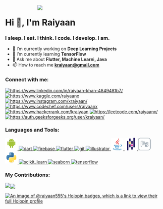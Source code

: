 





<image align="right" width = "400" src="https://i.pinimg.com/originals/c6/3c/ae/c63cae1344766f14d9d184e5aafed065.gif">
<h1 align="left">Hi 👋, I'm Raiyaan</h1>
<h3 align="left">I sleep. I eat. I think. I code. I develop. I am. </h3>

- 🔭 I’m currently working on **Deep Learning Projects**
- 🌱 I’m currently learning **TensorFlow**
- 💬 Ask me about **Flutter, Machine Learni, Java**
- 📫 How to reach me **kraiyaan@gmail.com**


<h3 align="left">Connect with me:</h3>
<p align="left">
<a href="https://www.linkedin.com/in/raiyaan-khan-4849481b7/" target="blank"><img  src="https://raw.githubusercontent.com/rahuldkjain/github-profile-readme-generator/master/src/images/icons/Social/linked-in-alt.svg" alt="https://www.linkedin.com/in/raiyaan-khan-4849481b7/" height="30" width="40" /></a>
<a href="https://www.kaggle.com/raiyaanx" target="blank"><img  src="https://raw.githubusercontent.com/rahuldkjain/github-profile-readme-generator/master/src/images/icons/Social/kaggle.svg" alt="https://www.kaggle.com/raiyaanx" height="30" width="40" /></a>
<a href="https://www.instagram.com/xraiyaan/" target="blank"><img  src="https://raw.githubusercontent.com/rahuldkjain/github-profile-readme-generator/master/src/images/icons/Social/instagram.svg" alt="https://www.instagram.com/xraiyaan/" height="30" width="40" /></a>
<a href="https://www.codechef.com/users/raiyaanx" target="blank"><img  src="https://cdn.jsdelivr.net/npm/simple-icons@3.1.0/icons/codechef.svg" alt="https://www.codechef.com/users/raiyaanx" height="30" width="40" /></a>
<a href="https://www.hackerrank.com/kraiyaan" target="blank"><img src="https://raw.githubusercontent.com/rahuldkjain/github-profile-readme-generator/master/src/images/icons/Social/hackerrank.svg" alt="https://www.hackerrank.com/kraiyaan" height="30" width="40" /></a>
<a href="https://leetcode.com/raiyaanx/" target="blank"><img  src="https://raw.githubusercontent.com/rahuldkjain/github-profile-readme-generator/master/src/images/icons/Social/leet-code.svg" alt="https://leetcode.com/raiyaanx/" height="30" width="40" /></a>
<a href="https://auth.geeksforgeeks.org/user/kraiyaan/" target="blank"><img src="https://raw.githubusercontent.com/rahuldkjain/github-profile-readme-generator/master/src/images/icons/Social/geeks-for-geeks.svg" alt="https://auth.geeksforgeeks.org/user/kraiyaan/" height="30" width="40" /></a>
</p>
<h3 align="left">Languages and Tools:</h3>
<a href="https://developer.android.com" target="_blank" rel="noreferrer"> <img src="https://raw.githubusercontent.com/devicons/devicon/master/icons/android/android-original-wordmark.svg" alt="android" width="40" height="40"/> </a> <a href="https://dart.dev" target="_blank" rel="noreferrer"> 
<img src="https://www.vectorlogo.zone/logos/dartlang/dartlang-icon.svg" alt="dart" width="40" height="40"/> </a> <a href="https://firebase.google.com/" target="_blank" rel="noreferrer"> 
<img src="https://www.vectorlogo.zone/logos/firebase/firebase-icon.svg" alt="firebase" width="40" height="40"/> </a> <a href="https://flutter.dev" target="_blank" rel="noreferrer"> <img src="https://www.vectorlogo.zone/logos/flutterio/flutterio-icon.svg" alt="flutter" width="40" height="40"/> </a> <a href="https://git-scm.com/" target="_blank" rel="noreferrer"> <img src="https://www.vectorlogo.zone/logos/git-scm/git-scm-icon.svg" alt="git" width="40" height="40"/> </a> <a href="https://www.adobe.com/in/products/illustrator.html" target="_blank" rel="noreferrer"> <img src="https://www.vectorlogo.zone/logos/adobe_illustrator/adobe_illustrator-icon.svg" alt="illustrator" width="40" height="40"/> </a> <a href="https://www.java.com" target="_blank" rel="noreferrer"> <img src="https://raw.githubusercontent.com/devicons/devicon/master/icons/java/java-original.svg" alt="java" width="40" height="40"/> </a> <a href="https://pandas.pydata.org/" target="_blank" rel="noreferrer"> <img src="https://raw.githubusercontent.com/devicons/devicon/2ae2a900d2f041da66e950e4d48052658d850630/icons/pandas/pandas-original.svg" alt="pandas" width="40" height="40"/> </a> <a href="https://www.photoshop.com/en" target="_blank" rel="noreferrer"> <img src="https://raw.githubusercontent.com/devicons/devicon/master/icons/photoshop/photoshop-line.svg" alt="photoshop" width="40" height="40"/> </a> <a href="https://www.python.org" target="_blank" rel="noreferrer"> <img src="https://raw.githubusercontent.com/devicons/devicon/master/icons/python/python-original.svg" alt="python" width="40" height="40"/> </a> <a href="https://scikit-learn.org/" target="_blank" rel="noreferrer"> <img src="https://upload.wikimedia.org/wikipedia/commons/0/05/Scikit_learn_logo_small.svg" alt="scikit_learn" width="40" height="40"/> </a> <a href="https://seaborn.pydata.org/" target="_blank" rel="noreferrer"> <img src="https://seaborn.pydata.org/_images/logo-mark-lightbg.svg" alt="seaborn" width="40" height="40"/> </a> <a href="https://www.tensorflow.org" target="_blank" rel="noreferrer"> <img src="https://www.vectorlogo.zone/logos/tensorflow/tensorflow-icon.svg" alt="tensorflow" width="40" height="40"/> </a>
</p>

<h3 align="left">My Contributions:</h3>
<p><img align="left" src="https://github-readme-streak-stats.herokuapp.com?user=raiyaan555&theme=radical&hide_border=true)](https://git.io/streak-stats" /></p>
<image align="center" width = "800" src="https://i.pinimg.com/originals/fe/c8/52/fec852c3000074d73b8a0c717b053853.gif">

[![An image of @raiyaan555's Holopin badges, which is a link to view their full Holopin profile](https://holopin.me/raiyaan555)](https://holopin.io/@raiyaan555)



